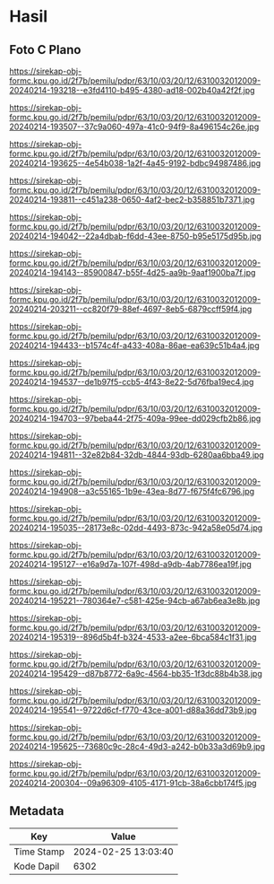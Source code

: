 # Hasil

## Foto C Plano

https://sirekap-obj-formc.kpu.go.id/2f7b/pemilu/pdpr/63/10/03/20/12/6310032012009-20240214-193218--e3fd4110-b495-4380-ad18-002b40a42f2f.jpg

https://sirekap-obj-formc.kpu.go.id/2f7b/pemilu/pdpr/63/10/03/20/12/6310032012009-20240214-193507--37c9a060-497a-41c0-94f9-8a496154c26e.jpg

https://sirekap-obj-formc.kpu.go.id/2f7b/pemilu/pdpr/63/10/03/20/12/6310032012009-20240214-193625--4e54b038-1a2f-4a45-9192-bdbc94987486.jpg

https://sirekap-obj-formc.kpu.go.id/2f7b/pemilu/pdpr/63/10/03/20/12/6310032012009-20240214-193811--c451a238-0650-4af2-bec2-b358851b7371.jpg

https://sirekap-obj-formc.kpu.go.id/2f7b/pemilu/pdpr/63/10/03/20/12/6310032012009-20240214-194042--22a4dbab-f6dd-43ee-8750-b95e5175d95b.jpg

https://sirekap-obj-formc.kpu.go.id/2f7b/pemilu/pdpr/63/10/03/20/12/6310032012009-20240214-194143--85900847-b55f-4d25-aa9b-9aaf1900ba7f.jpg

https://sirekap-obj-formc.kpu.go.id/2f7b/pemilu/pdpr/63/10/03/20/12/6310032012009-20240214-203211--cc820f79-88ef-4697-8eb5-6879ccff59f4.jpg

https://sirekap-obj-formc.kpu.go.id/2f7b/pemilu/pdpr/63/10/03/20/12/6310032012009-20240214-194433--b1574c4f-a433-408a-86ae-ea639c51b4a4.jpg

https://sirekap-obj-formc.kpu.go.id/2f7b/pemilu/pdpr/63/10/03/20/12/6310032012009-20240214-194537--de1b97f5-ccb5-4f43-8e22-5d76fba19ec4.jpg

https://sirekap-obj-formc.kpu.go.id/2f7b/pemilu/pdpr/63/10/03/20/12/6310032012009-20240214-194703--97beba44-2f75-409a-99ee-dd029cfb2b86.jpg

https://sirekap-obj-formc.kpu.go.id/2f7b/pemilu/pdpr/63/10/03/20/12/6310032012009-20240214-194811--32e82b84-32db-4844-93db-6280aa6bba49.jpg

https://sirekap-obj-formc.kpu.go.id/2f7b/pemilu/pdpr/63/10/03/20/12/6310032012009-20240214-194908--a3c55165-1b9e-43ea-8d77-f675f4fc6796.jpg

https://sirekap-obj-formc.kpu.go.id/2f7b/pemilu/pdpr/63/10/03/20/12/6310032012009-20240214-195035--28173e8c-02dd-4493-873c-942a58e05d74.jpg

https://sirekap-obj-formc.kpu.go.id/2f7b/pemilu/pdpr/63/10/03/20/12/6310032012009-20240214-195127--e16a9d7a-107f-498d-a9db-4ab7786ea19f.jpg

https://sirekap-obj-formc.kpu.go.id/2f7b/pemilu/pdpr/63/10/03/20/12/6310032012009-20240214-195221--780364e7-c581-425e-94cb-a67ab6ea3e8b.jpg

https://sirekap-obj-formc.kpu.go.id/2f7b/pemilu/pdpr/63/10/03/20/12/6310032012009-20240214-195319--896d5b4f-b324-4533-a2ee-6bca584c1f31.jpg

https://sirekap-obj-formc.kpu.go.id/2f7b/pemilu/pdpr/63/10/03/20/12/6310032012009-20240214-195429--d87b8772-6a9c-4564-bb35-1f3dc88b4b38.jpg

https://sirekap-obj-formc.kpu.go.id/2f7b/pemilu/pdpr/63/10/03/20/12/6310032012009-20240214-195541--9722d6cf-f770-43ce-a001-d88a36dd73b9.jpg

https://sirekap-obj-formc.kpu.go.id/2f7b/pemilu/pdpr/63/10/03/20/12/6310032012009-20240214-195625--73680c9c-28c4-49d3-a242-b0b33a3d69b9.jpg

https://sirekap-obj-formc.kpu.go.id/2f7b/pemilu/pdpr/63/10/03/20/12/6310032012009-20240214-200304--09a96309-4105-4171-91cb-38a6cbb174f5.jpg


## Metadata

| Key        | Value               |
| ---------- | ------------------- |
| Time Stamp | 2024-02-25 13:03:40 |
| Kode Dapil | 6302                |



